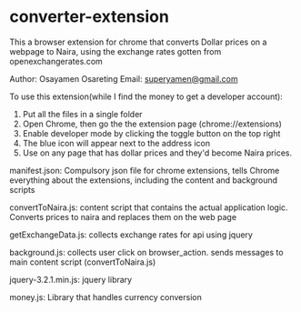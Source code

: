 # converter-extension
This a browser extension for chrome that converts Dollar prices on a webpage to Naira, using the exchange rates gotten from openexchangerates.com

Author: Osayamen Osareting
Email: superyamen@gmail.com

To use this extension(while I find the money to get a developer account):
  1. Put all the files in a single folder
  2. Open Chrome, then go the the extension page (chrome://extensions)
  3. Enable developer mode by clicking the toggle button on the top right
  4. The blue icon will appear next to the address icon
  5. Use on any page that has dollar prices and they'd become Naira prices.

manifest.json: Compulsory json file for chrome extensions, tells Chrome everything about the extensions, including the content and background
scripts

convertToNaira.js: content script that contains the actual application logic. Converts prices to naira and replaces them on the web page

getExchangeData.js: collects exchange rates for api using jquery

background.js: collects user click on browser_action. sends messages to main content script (convertToNaira.js)

jquery-3.2.1.min.js: jquery library

money.js: Library that handles currency conversion
